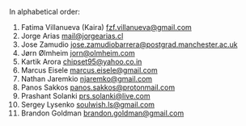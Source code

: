 In alphabetical order:

  1. Fatima Villanueva (Kaira) <fzf.villanueva@gmail.com>
  2. Jorge Arias <mail@jorgearias.cl>
  3. Jose Zamudio <jose.zamudiobarrera@postgrad.manchester.ac.uk>
  4. Jørn Ølmheim <jorn@olmheim.com>
  5. Kartik Arora <chipset95@yahoo.co.in>
  6. Marcus Eisele <marcus.eisele@gmail.com>
  7. Nathan Jaremkio <njaremko@gmail.com>
  8. Panos Sakkos <panos.sakkos@protonmail.com>
  9. Prashant Solanki <prs.solanki@live.com>
  10. Sergey Lysenko <soulwish.ls@gmail.com>
  11. Brandon Goldman <brandon.goldman@gmail.com>
